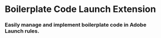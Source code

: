 # Boilerplate Code Launch Extension

### Easily manage and implement boilerplate code in Adobe Launch rules.